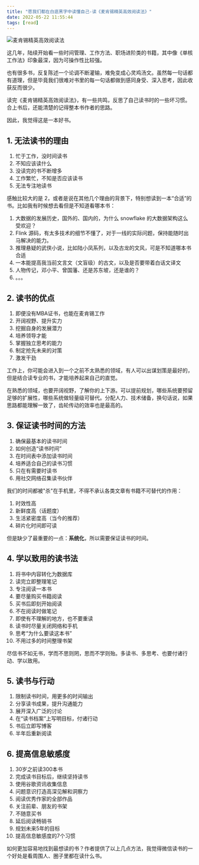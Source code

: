 ```yaml
---
title: "愿我们都在白底黑字中读懂自己-读《麦肯锡精英高效阅读法》"
date: 2022-05-22 11:55:44
tags: [read]
---
```


![麦肯锡精英高效阅读法](https://img1.doubanio.com/lpic/s32318249.jpg)

这几年，陆续开始看一些时间管理、工作方法、职场进阶类的书籍，其中像《单核工作法》印象最深，因为可操作性比较强。

也有很多书，反复陈述一个论调不断灌输，难免变成心灵鸡汤文。虽然每一句话都有道理，但是毕竟我们很难对书里的每一句话都做到感同身受、深入思考，因此收获反而很少。

读完《麦肯锡精英高效阅读法》，有一些共鸣，反思了自己读书时的一些坏习惯。合上书后，还能清楚的记得整本书作者的思路。

因此，我觉得这是一本好书。

## 1. 无法读书的理由

1. 忙于工作，没时间读书
2. 不知应该读什么
3. 没读完的书不断增多
4. 工作繁忙，不知是否应该读书
5. 无法专注地读书

感触比较大的是 2，或者是说在其他几个理由的背景下，特别想读到一本“合适”的书。比如我有时候想去看但是不知道看哪本书：

1. 大数据的发展历史，国外的、国内的，为什么 snowflake 的大数据架构这么受欢迎？
2. Flink 源码，有太多技术的细节不懂了，对于一线的实际问题，保持能随时出马解决的能力。
3. 推理悬疑的武侠小说，比如陆小凤系列，以及古龙的文风，可是不知道哪本书合适
4. 一本能提高我当前文言文（文盲级）的古文，以及是否要带着白话文译文
5. 人物传记，邓小平、曾国藩、还是苏东坡，还是谁的？
6. 。。。

## 2. 读书的优点
 
1. 即便没有MBA证书，也能在麦肯锡工作
2. 开阔视野、提升实力
3. 挖掘自身的发展潜力
4. 培养领导才能
5. 掌握独立思考的能力
6. 制定抢先未来的对策
7. 激发干劲

工作上，你可能会进入到一个之前不太熟悉的领域，有人可以出谋划策是最好的，但是结合读专业的书，才能培养起来自己的直觉。

在熟悉的领域，也要开阔视野，了解你的上下游。可以提前规划，哪些系统要预留足够的扩展性，哪些系统做轻量级可替代。分配人力、技术储备，换句话说，如果思路都能理解一致了，齿轮传动的效率也是最高的。

## 3. 保证读书时间的方法
 
1. 确保最基本的读书时间
2. 如何创造“读书时间”
3. 在时间表中添加读书时间
4. 培养适合自己的读书习惯
5. 只在有需要时读书
6. 用社交网络召集读书伙伴

我们的时间都被"杀"在手机里，不得不承认各类文章有书籍不可替代的作用：
1. 时效性高
2. 新鲜度高（话题度）
3. 生活紧密度高（当今的推荐）
4. 碎片化时间即可读

但是缺少了最重要的一点：**系统化**，所以需要保证读书的时间。
 
## 4. 学以致用的读书法
 
1. 将书中内容转化为数据库
2. 读完立即整理笔记
3. 专注阅读一本书
4. 要尽量购买书籍阅读
5. 买书后即刻开始阅读
6. 不在阅读时做笔记
7. 即使有不理解的地方，也不要重读
8. 读书时尽量关闭网络和手机
9. 思考“为什么要读这本书”
10. 不用过多的时间整理书架

尽信书不如无书，学而不思则罔，思而不学则殆。多读书、多思考、也要付诸行动、学以致用。

## 5. 读书与行动
 
1. 限制读书时间，用更多的时间输出
2. 分享读书成果，提升沟通能力
3. 展开深入广泛的讨论
4. 在“读书档案”上写明目标，付诸行动
5. 书后立即写博客
6. 半年后重新阅读
 
## 6. 提高信息敏感度
 
1. 30岁之前读300本书
2. 完成读书目标后，继续坚持读书
3. 使用谷歌资讯收集信息
4. 问题意识打造高深见解和洞察力
5. 阅读优秀作家的全部作品
6. 关注前辈、朋友的书架
7. 不随意买书
8. 延后阅读畅销书
9. 规划未来5年的目标
10. 提高信息敏感度的7个习惯
    
如何更加容易地找到最想读的书？作者提供了以上几点方法，我觉得微信读书的一个好处是看周围人、圈子里都在读什么书。
